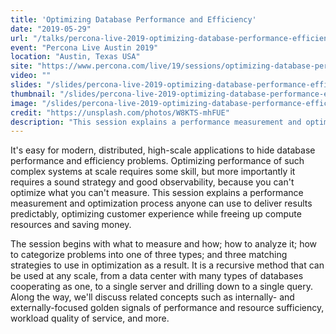 ```yaml
---
title: 'Optimizing Database Performance and Efficiency'
date: "2019-05-29"
url: "/talks/percona-live-2019-optimizing-database-performance-efficiency/"
event: "Percona Live Austin 2019"
location: "Austin, Texas USA"
site: "https://www.percona.com/live/19/sessions/optimizing-database-performance-and-efficiency"
video: ""
slides: "/slides/percona-live-2019-optimizing-database-performance-efficiency/"
thumbnail: "/slides/percona-live-2019-optimizing-database-performance-efficiency/thumbnail.jpg"
image: "/slides/percona-live-2019-optimizing-database-performance-efficiency/unsplash-photos-W8KTS-mhFUE.jpg"
credit: "https://unsplash.com/photos/W8KTS-mhFUE"
description: "This session explains a performance measurement and optimization process anyone can use to deliver results predictably, optimizing customer experience while freeing up compute resources and saving money."
---
```

It's easy for modern, distributed, high-scale applications to hide database performance and efficiency problems. Optimizing performance of such complex systems at scale requires some skill, but more importantly it requires a sound strategy and good observability, because you can't optimize what you can't measure. This session explains a performance measurement and optimization process anyone can use to deliver results predictably, optimizing customer experience while freeing up compute resources and saving money.
<!--more-->

The session begins with what to measure and how; how to analyze it; how to categorize problems into one of three types; and three matching strategies to use in optimization as a result. It is a recursive method that can be used at any scale, from a data center with many types of databases cooperating as one, to a single server and drilling down to a single query. Along the way, we'll discuss related concepts such as internally- and externally-focused golden signals of performance and resource sufficiency, workload quality of service, and more.